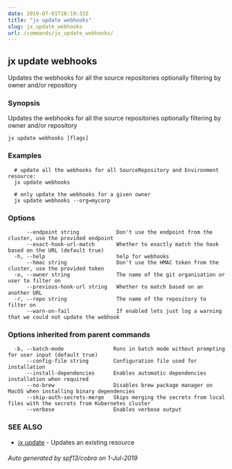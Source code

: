 ```yaml
---
date: 2019-07-01T10:19:33Z
title: "jx update webhooks"
slug: jx_update_webhooks
url: /commands/jx_update_webhooks/
---
```

## jx update webhooks

Updates the webhooks for all the source repositories optionally filtering by owner and/or repository

### Synopsis

Updates the webhooks for all the source repositories optionally filtering by owner and/or repository

```
jx update webhooks [flags]
```

### Examples

```
  # update all the webhooks for all SourceRepository and Environment resource:
  jx update webhooks
  
  # only update the webhooks for a given owner
  jx update webhooks --org=mycorp
```

### Options

```
      --endpoint string            Don't use the endpoint from the cluster, use the provided endpoint
      --exact-hook-url-match       Whether to exactly match the hook based on the URL (default true)
  -h, --help                       help for webhooks
      --hmac string                Don't use the HMAC token from the cluster, use the provided token
  -o, --owner string               The name of the git organisation or user to filter on
      --previous-hook-url string   Whether to match based on an another URL
  -r, --repo string                The name of the repository to filter on
      --warn-on-fail               If enabled lets just log a warning that we could not update the webhook
```

### Options inherited from parent commands

```
  -b, --batch-mode                Runs in batch mode without prompting for user input (default true)
      --config-file string        Configuration file used for installation
      --install-dependencies      Enables automatic dependencies installation when required
      --no-brew                   Disables brew package manager on MacOS when installing binary dependencies
      --skip-auth-secrets-merge   Skips merging the secrets from local files with the secrets from Kubernetes cluster
      --verbose                   Enables verbose output
```

### SEE ALSO

* [jx update](/commands/jx_update/)	 - Updates an existing resource

###### Auto generated by spf13/cobra on 1-Jul-2019
